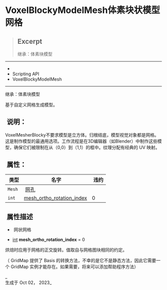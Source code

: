 # VoxelBlockyModelMesh体素块状模型网格

> ## Excerpt
> 继承：体素块模型

---
-   [](https://voxel-tools.readthedocs.io/en/latest/)
-   Scripting API
-   VoxelBlockyModelMesh

___

  
继承：体素块模型

  
基于自定义网格生成模型。

##  说明：

  
VoxelMesherBlocky不要求模型是立方体。归根结底，模型视觉对象都是网格。这是制作模型的最通用选项。工作流程是在3D编辑器（如Blender）中制作这些模型，确保它们被限制在从（0,0）到（1,1）的框中。纹理分配有经典的 UV 映射。

##  属性：

|  类型 |  名字 |  违约 |
| --- | --- | --- |
| `Mesh` |  [网孔](https://voxel-tools.readthedocs.io/en/latest/api/VoxelBlockyModelMesh/#i_mesh) |  |
| `int` | [mesh\_ortho\_rotation\_index](https://voxel-tools.readthedocs.io/en/latest/api/VoxelBlockyModelMesh/#i_mesh_ortho_rotation_index) | 0 |

##  属性描述

-    网状网格
    
-   [int](https://docs.godotengine.org/en/stable/classes/class_int.html) **mesh\_ortho\_rotation\_index** = 0
    

  
烘焙时应用于网格的正交旋转。值取自与网格图块相同的约定。

  
（ GridMap 提供了 Basis 的转换方法，不幸的是它不是静态方法，因此它需要一个 GridMap 实例才能存在。如果需要，将来可以添加帮助程序方法）

_  
生成于 Oct 02， 2023_
